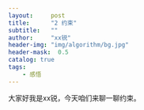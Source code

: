 ```yaml
---
layout:     post
title:      "2 约束"
subtitle:   ""
author:     "xx锐"
header-img: "img/algorithm/bg.jpg"
header-mask:  0.5
catalog: true
tags:
    - 感悟 
---
```


大家好我是xx锐，今天咱们来聊一聊约束。